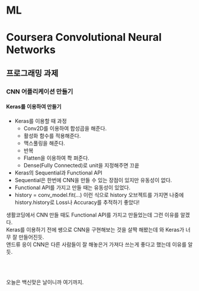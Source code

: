 # ML
# Coursera Convolutional Neural Networks
## 프로그래밍 과제
### CNN 어플리케이션 만들기
#### Keras를 이용하여 만들기
- Keras를 이용할 때 과정
    - Conv2D를 이용하여 합성곱을 해준다.
    - 활성화 함수를 적용해준다.
    - 맥스풀링을 해준다.
    - 반복
    - Flatten을 이용하여 쫙 펴준다.
    - Dense(Fully Connected)로 unit을 지정해주면 끄읕
- Keras의 Sequential과 Functional API
 - Sequential은 한번에 CNN을 만들 수 있는 장점이 있지만 유동성이 없다.
 - Functional API를 가지고 만들 때는 유동성이 있었다.
- history = conv_model.fit(...) 이런 식으로 history 오브젝트를 가지면 나중에 history.history로 Loss나 Accuracy를 추적하기 좋았다!


생활코딩에서 CNN 만들 때도 Functional API를 가지고 만들었는데 그런 이유를 알겠다. <br>
Keras를 이용하기 전에 쌩으로 CNN을 구현해보는 것을 살짝 해봤는데 와 Keras가 너무 잘 만들어진듯. <br>
앤드류 응이 CNN은 다른 사람들이 잘 해놓은거 가져다 쓰는게 좋다고 했는데 이유를 알 듯. <br>

<br><br>

오늘은 백신맞은 날이니까 여기까지.
